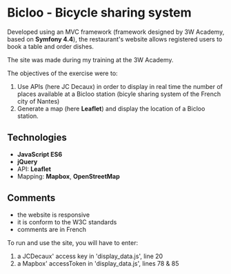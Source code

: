 # Bicloo - Bicycle sharing system
Developed using an MVC framework (framework designed by 3W Academy, based on __Symfony 4.4__), the restaurant's website allows registered users to book a table and order dishes.

The site was made during my training at the 3W Academy.

The objectives of the exercise were to:
1. Use APIs (here JC Decaux) in order to display in real time the number of places available at a Bicloo station (bicyle sharing system of the French city of Nantes)
2. Generate a map (here __Leaflet__) and display the location of a Bicloo station.

## Technologies
* __JavaScript ES6__
* __jQuery__
* API: __Leaflet__
* Mapping: __Mapbox__, __OpenStreetMap__

## Comments
* the website is responsive
* it is conform to the W3C standards
* comments are in French

To run and use the site, you will have to enter:
1. a JCDecaux' access key in 'display_data.js', line 20
2. a Mapbox' accessToken in 'display_data.js', lines 78 & 85